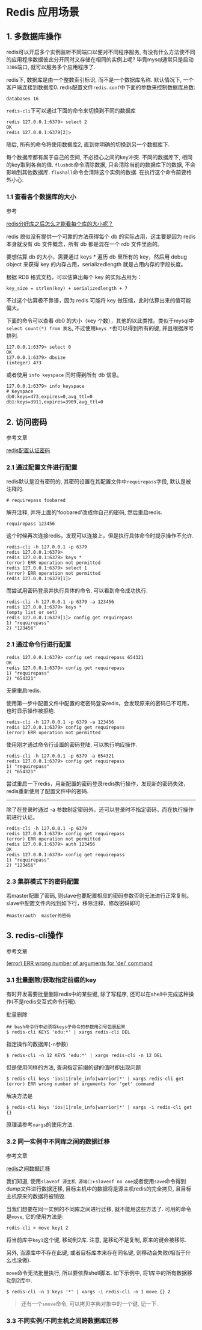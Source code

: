 # Redis 应用场景

## 1. 多数据库操作

redis可以开启多个实例监听不同端口以便对不同程序服务, 有没有什么方法使不同的应用程序数据彼此分开同时又存储在相同的实例上呢? 毕竟mysql通常只是启动`3306`端口, 就可以服务多个应用程序了.

redis下, 数据库是由一个整数索引标识, 而不是一个数据库名称. 默认情况下, 一个客户端连接到数据库0. redis配置文件`redis.conf`中下面的参数来控制数据库总数:

```
databases 16
```

`redis-cli`下可以通过下面的命令来切换到不同的数据库

```
redis 127.0.0.1:6379> select 2
OK
redis 127.0.0.1:6379[2]>
```

随后, 所有的命令将使用数据库2, 直到你明确的切换到另一个数据库下.

每个数据库都有属于自己的空间, 不必担心之间的key冲突. 不同的数据库下, 相同的key取到各自的值. `flushdb`命令清除数据, 只会清除当前的数据库下的数据, 不会影响到其他数据库. `flushall`命令会清除这个实例的数据. 在执行这个命令前要格外小心.

### 1.1 查看各个数据库的大小

参考

[redis分好库之后怎么才能看每个库的大小呢？](https://segmentfault.com/q/1010000000665987)

redis 貌似没有提供一个可靠的方法获得每个 db 的实际占用，这主要是因为 redis 本身就没有 db 文件概念，所有 db 都是混在一个 rdb 文件里面的。

要想估算 db 的大小，需要通过 keys * 遍历 db 里所有的 key，然后用 debug object <key> 来获得 key 的内存占用，serializedlength 就是占用内存的字段长度。

根据 RDB 格式文档，可以估算出每个 key 的实际占用为：

```
key_size = strlen(key) + serializedlength + 7
```

不过这个估算极不靠谱，因为 redis 可能将 key 做压缩，此时估算出来的值可能偏大。

下面的命令可以查看 db0 的大小（key 个数），其他的以此类推。类似于mysql中`select count(*) from 表名`, 不过使用`keys *`也可以得到所有的键, 并且根据序号排列.

```
127.0.0.1:6379> select 0
OK
127.0.0.1:6379> dbsize
(integer) 473
```

或者使用 `info keyspace` 同时得到所有 db 信息。

```
127.0.0.1:6379> info keyspace
# Keyspace
db0:keys=473,expires=0,avg_ttl=0
db1:keys=3911,expires=3909,avg_ttl=0
```

## 2. 访问密码

参考文章

[redis配置认证密码](http://blog.csdn.net/zyz511919766/article/details/42268219)

### 2.1 通过配置文件进行配置

redis默认是没有密码的, 其密码设置在其配置文件中`requirepass`字段, 默认是被注释的.

```
# requirepass foobared
```

解开注释, 并将上面的'foobared'改成你自己的密码, 然后重启redis.

```
requirepass 123456
```

这个时候再次连接redis，发现可以连接上，但是执行具体命令时提示操作不允许.

```
redis-cli -h 127.0.0.1 -p 6379  
redis 127.0.0.1:6379>  
redis 127.0.0.1:6379> keys *  
(error) ERR operation not permitted  
redis 127.0.0.1:6379> select 1  
(error) ERR operation not permitted  
redis 127.0.0.1:6379[1]>
```

而尝试用密码登录并执行具体的命令, 可以看到命令成功执行.

```
redis-cli -h 127.0.0.1 -p 6379 -a 123456
redis 127.0.0.1:6379> keys *
(empty list or set)
redis 127.0.0.1:6379[1]> config get requirepass  
1) "requirepass"
2) "123456"
```

### 2.1 通过命令行进行配置

```
redis 127.0.0.1:6379> config set requirepass 654321  
OK  
redis 127.0.0.1:6379> config get requirepass  
1) "requirepass"  
2) "654321"
```

无需重启redis.

使用第一步中配置文件中配置的老密码登录redis，会发现原来的密码已不可用，也时显示操作被拒绝.

```
redis-cli -h 127.0.0.1 -p 6379 -a 123456  
redis 127.0.0.1:6379> config get requirepass  
(error) ERR operation not permitted
```

使用刚才通过命令行设置的密码登陆, 可以执行响应操作.

```
redis-cli -h 127.0.0.1 -p 6379 -a 654321  
redis 127.0.0.1:6379> config get requirepass  
1) "requirepass"  
2) "654321"
```

尝试重启一下redis，用新配置的密码登录redis执行操作，发现新的密码失效，redis重新使用了配置文件中的密码.

-----


除了在登录时通过 -a 参数制定密码外，还可以登录时不指定密码，而在执行操作前进行认证。

```
redis-cli -h 127.0.0.1 -p 6379  
redis 127.0.0.1:6379> config get requirepass  
(error) ERR operation not permitted  
redis 127.0.0.1:6379> auth 123456  
OK  
redis 127.0.0.1:6379> config get requirepass  
1) "requirepass"  
2) "123456"
```

### 2.3 集群模式下的密码配置

若master配置了密码, 则slave也要配置相应的密码参数否则无法进行正常复制。 slave中配置文件内找到如下行，移除注释，修改密码即可

```
#masterauth  master的密码
```

## 3. redis-cli操作 

参考文章

[(error) ERR wrong number of arguments for 'del' command](http://www.cnlvzi.com/index.php/Index/article/id/151)

### 3.1 批量删除/获取指定前缀的key

有时开发需要批量删除redis中的某些键, 除了写程序, 还可以在shell中完成这种操作(不是redis交互式命令行哦).

批量删除

```
## bash命令行中必须将keys子命令的参数用引号包裹起来
$ redis-cli KEYS 'edu:*' | xargs redis-cli DEL
```

指定操作的数据库(`-n`参数)

```
$ redis-cli -n 12 KEYS 'edu:*' | xargs redis-cli -n 12 DEL
```

但是使用同样的方法, 查询指定前缀的键的值时却出现问题

```
$ redis-cli keys 'ios|1|role_info|warrior|*' | xargs redis-cli get
(error) ERR wrong number of arguments for 'get' command
```

解决方法是

```
$ redis-cli keys 'ios|1|role_info|warrior|*' | xargs -i redis-cli get {}
```

原理请参考`xargs`的使用方法.

### 3.2 同一实例中不同库之间的数据迁移

参考文章

[redis之间数据迁移](http://blog.chinaunix.net/uid-20776139-id-5679913.html)

我们知道, 使用`slaveof 源主机 源端口`+`slaveof no one`或者使用`save`命令得到dump文件进行数据迁移, 目标主机中的数据将是源主机redis的完全拷贝, 且目标主机原来的数据将被销毁.

当我们想要在同一实例的不同库之间进行迁移, 就不能用这些方法了. 可用的命令是`move`, 它的使用方法是:

```
redis-cli > move key1 2
```

将当前库中`key1`这个键, 移动到2库. 注意, 是移动不是复制, 原来的键会被移除.

另外, 当源库中不存在此键, 或者目标库本来存在同名键, 则移动会失败(相当于什么也没做).

`move`命令无法批量执行, 所以要依靠shell脚本. 如下示例中, 将1库中的所有数据移动到2库中.

```
$ redis-cli -n 1 keys '*' | xargs -i redis-cli -n 1 move {} 2
```

> 还有一个`smove`命令, 可以拷贝字典对象中的一个键, 记一下.

### 3.3 不同实例/不同主机之间跨数据库迁移

